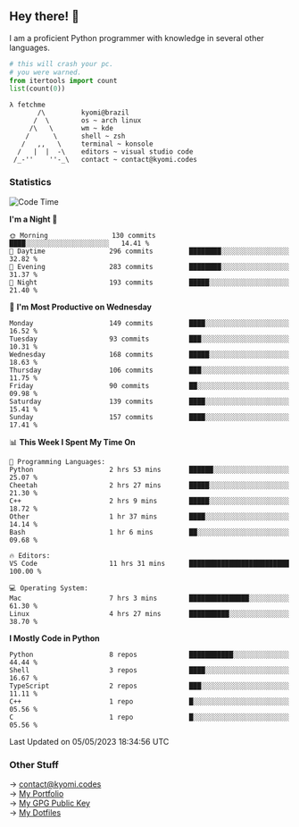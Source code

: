 ## Hey there! 👋
I am a proficient Python programmer with knowledge in several other languages.

```py
# this will crash your pc.
# you were warned.
from itertools import count
list(count(0))
```
```
λ fetchme
       /\         kyomi@brazil
      /  \        os ~ arch linux
     /\   \       wm ~ kde
    /      \      shell ~ zsh
   /   ,,   \     terminal ~ konsole
  /   |  |  -\    editors ~ visual studio code
 /_-''    ''-_\   contact ~ contact@kyomi.codes
```

### Statistics
<!--START_SECTION:waka-->
![Code Time](http://img.shields.io/badge/Code%20Time-59%20hrs%2046%20mins-blue)

**I'm a Night 🦉** 

```text
🌞 Morning                130 commits         ████░░░░░░░░░░░░░░░░░░░░░   14.41 % 
🌆 Daytime                296 commits         ████████░░░░░░░░░░░░░░░░░   32.82 % 
🌃 Evening                283 commits         ████████░░░░░░░░░░░░░░░░░   31.37 % 
🌙 Night                  193 commits         █████░░░░░░░░░░░░░░░░░░░░   21.40 % 
```
📅 **I'm Most Productive on Wednesday** 

```text
Monday                   149 commits         ████░░░░░░░░░░░░░░░░░░░░░   16.52 % 
Tuesday                  93 commits          ███░░░░░░░░░░░░░░░░░░░░░░   10.31 % 
Wednesday                168 commits         █████░░░░░░░░░░░░░░░░░░░░   18.63 % 
Thursday                 106 commits         ███░░░░░░░░░░░░░░░░░░░░░░   11.75 % 
Friday                   90 commits          ██░░░░░░░░░░░░░░░░░░░░░░░   09.98 % 
Saturday                 139 commits         ████░░░░░░░░░░░░░░░░░░░░░   15.41 % 
Sunday                   157 commits         ████░░░░░░░░░░░░░░░░░░░░░   17.41 % 
```


📊 **This Week I Spent My Time On** 

```text
💬 Programming Languages: 
Python                   2 hrs 53 mins       ██████░░░░░░░░░░░░░░░░░░░   25.07 % 
Cheetah                  2 hrs 27 mins       █████░░░░░░░░░░░░░░░░░░░░   21.30 % 
C++                      2 hrs 9 mins        █████░░░░░░░░░░░░░░░░░░░░   18.72 % 
Other                    1 hr 37 mins        ████░░░░░░░░░░░░░░░░░░░░░   14.14 % 
Bash                     1 hr 6 mins         ██░░░░░░░░░░░░░░░░░░░░░░░   09.68 % 

🔥 Editors: 
VS Code                  11 hrs 31 mins      █████████████████████████   100.00 % 

💻 Operating System: 
Mac                      7 hrs 3 mins        ███████████████░░░░░░░░░░   61.30 % 
Linux                    4 hrs 27 mins       ██████████░░░░░░░░░░░░░░░   38.70 % 
```

**I Mostly Code in Python** 

```text
Python                   8 repos             ███████████░░░░░░░░░░░░░░   44.44 % 
Shell                    3 repos             ████░░░░░░░░░░░░░░░░░░░░░   16.67 % 
TypeScript               2 repos             ███░░░░░░░░░░░░░░░░░░░░░░   11.11 % 
C++                      1 repo              █░░░░░░░░░░░░░░░░░░░░░░░░   05.56 % 
C                        1 repo              █░░░░░░░░░░░░░░░░░░░░░░░░   05.56 % 
```




 Last Updated on 05/05/2023 18:34:56 UTC
<!--END_SECTION:waka-->

### Other Stuff

→ contact@kyomi.codes<br />
→ [My Portfolio](https://kyomi.codes)<br />
→ [My GPG Public Key](https://github.com/bitterteriyaki.gpg)<br />
→ [My Dotfiles](https://github.com/bitterteriyaki/dotfiles) 
